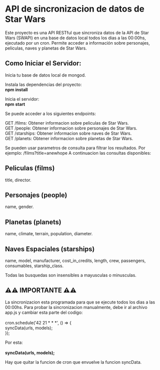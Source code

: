 # API de sincronizacion de datos de Star Wars

Este proyecto es una API RESTful que sincroniza datos de la API de Star Wars (SWAPI) en una base de datos local todos los dias a las 00:00hs, ejecutado por un cron. Permite acceder a información sobre personajes, peliculas, naves y planetas de Star Wars.

## Como Iniciar el Servidor:

Inicia tu base de datos local de mongod.

Instala las dependencias del proyecto:<br>
<b>npm install</b>

Inicia el servidor:<br>
<b>npm start</b>

Se puede acceder a los siguientes endpoints:

GET /films: Obtener informacion sobre peliculas de Star Wars.<br>
GET /people: Obtener informacion sobre personajes de Star Wars.<br>
GET /starships: Obtener informacion sobre naves de Star Wars.<br>
GET /planets: Obtener informacion sobre planetas de Star Wars.<br>

Se pueden usar parametros de consulta para filtrar los resultados. Por ejemplo: /films?title=anewhope A continuacion las consultas disponibles:

## Peliculas (films)
title, director.

## Personajes (people)
name, gender.

## Planetas (planets)
name, climate, terrain, population, diameter.

## Naves Espaciales (starships)
name, model, manufacturer, cost_in_credits, length, crew, passengers, consumables, starship_class.

Todas las busquedas son insensibles a mayusculas o minusculas.

## ⚠️⚠️ IMPORTANTE ⚠️⚠️
La sincronizacion esta programada para que se ejecute todos los dias a las 00:00hs. Para probar la sincronizacion manualmente, debe ir al archivo app.js y cambiar esta parte del codigo:<br><br>
cron.schedule('42 21 * * *', () => {<br>
    syncData(urls, models);<br>
});

Por esta:<br><br>
<b>syncData(urls, models);</b>

Hay que quitar la funcion de cron que envuelve la funcion syncData.
